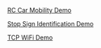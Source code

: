 [RC Car Mobility Demo](https://youtu.be/TvtE4yhdRQ0)

[Stop Sign Identification Demo](https://youtu.be/NsrzkOKJZMA)

[TCP WiFi Demo](https://youtu.be/D83FLUe8gtw)
